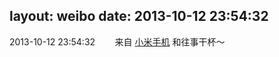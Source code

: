 layout: weibo
date: 2013-10-12 23:54:32
---
<meta name="referrer" content="no-referrer" />

2013-10-12 23:54:32  &nbsp;&nbsp;&nbsp;&nbsp;&nbsp;&nbsp; 来自 <a href="http://app.weibo.com/t/feed/22zMnn" rel="nofollow">小米手机</a>
和往事干杯～ ​​​
